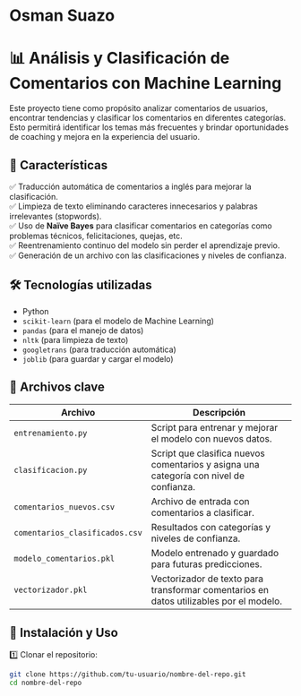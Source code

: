 # Osman Suazo

# 📊 Análisis y Clasificación de Comentarios con Machine Learning  

Este proyecto tiene como propósito analizar comentarios de usuarios, encontrar tendencias y clasificar los comentarios en diferentes categorías. Esto permitirá identificar los temas más frecuentes y brindar oportunidades de coaching y mejora en la experiencia del usuario.  

## 🚀 Características  

✅ Traducción automática de comentarios a inglés para mejorar la clasificación.  
✅ Limpieza de texto eliminando caracteres innecesarios y palabras irrelevantes (stopwords).  
✅ Uso de **Naïve Bayes** para clasificar comentarios en categorías como problemas técnicos, felicitaciones, quejas, etc.  
✅ Reentrenamiento continuo del modelo sin perder el aprendizaje previo.  
✅ Generación de un archivo con las clasificaciones y niveles de confianza.  

## 🛠️ Tecnologías utilizadas  

- Python  
- `scikit-learn` (para el modelo de Machine Learning)  
- `pandas` (para el manejo de datos)  
- `nltk` (para limpieza de texto)  
- `googletrans` (para traducción automática)  
- `joblib` (para guardar y cargar el modelo)  

## 📂 Archivos clave  

| Archivo | Descripción |
|---------|------------|
| `entrenamiento.py` | Script para entrenar y mejorar el modelo con nuevos datos. |
| `clasificacion.py` | Script que clasifica nuevos comentarios y asigna una categoría con nivel de confianza. |
| `comentarios_nuevos.csv` | Archivo de entrada con comentarios a clasificar. |
| `comentarios_clasificados.csv` | Resultados con categorías y niveles de confianza. |
| `modelo_comentarios.pkl` | Modelo entrenado y guardado para futuras predicciones. |
| `vectorizador.pkl` | Vectorizador de texto para transformar comentarios en datos utilizables por el modelo. |

## 🔧 Instalación y Uso  

1️⃣ Clonar el repositorio:  
```bash
git clone https://github.com/tu-usuario/nombre-del-repo.git
cd nombre-del-repo
